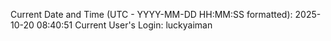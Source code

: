 Current Date and Time (UTC - YYYY-MM-DD HH:MM:SS formatted): 2025-10-20 08:40:51
Current User's Login: luckyaiman
